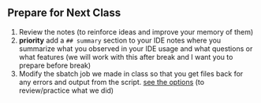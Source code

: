 ## Prepare for Next Class
1. Review the notes (to reinforce ideas and improve your memory of them)
1. **priority** add a `## summary` section to your IDE notes where you summarize what you observed in your IDE usage and what questions or what features (we will work with this after break and I want you to prepare before break)
1. Modify the sbatch job we made in class so that you get files back for any errors and output from the script. [see the options](https://web.uri.edu/hpc-research-computing/using-seawulf/#sbatch) (to review/practice what we did)
